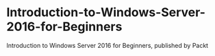 # Introduction-to-Windows-Server-2016-for-Beginners
Introduction to Windows Server 2016 for Beginners, published by Packt
